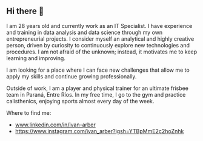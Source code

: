 ## Hi there 👋

I am 28 years old and currently work as an IT Specialist. I have experience and training in data analysis and data science through my own entrepreneurial projects. I consider myself an analytical and highly creative person, driven by curiosity to continuously explore new technologies and procedures. I am not afraid of the unknown; instead, it motivates me to keep learning and improving.

I am looking for a place where I can face new challenges that allow me to apply my skills and continue growing professionally.

Outside of work, I am a player and physical trainer for an ultimate frisbee team in Paraná, Entre Ríos. In my free time, I go to the gym and practice calisthenics, enjoying sports almost every day of the week.

Where to find me:
- www.linkedin.com/in/ivan-arber
- https://www.instagram.com/ivan_arber?igsh=YTBpMmE2c2hoZnhk
<!--
**ArberIvan/ArberIvan** is a ✨ _special_ ✨ repository because its `README.md` (this file) appears on your GitHub profile.

Here are some ideas to get you started:

- 🔭 I’m currently working on ...
- 🌱 I’m currently learning ...
- 👯 I’m looking to collaborate on ...
- 🤔 I’m looking for help with ...
- 💬 Ask me about ...
- 📫 How to reach me: ...
- 😄 Pronouns: ...
- ⚡ Fun fact: ...
-->
